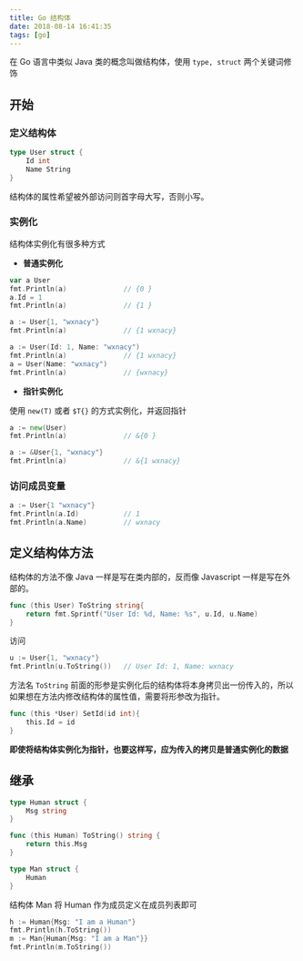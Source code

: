 ```yaml
---
title: Go 结构体
date: 2018-08-14 16:41:35
tags: [go]
---
```


在 Go 语言中类似 Java 类的概念叫做结构体，使用 `type, struct` 两个关键词修饰

<!-- more --><!-- toc -->

## 开始

### 定义结构体
```go
type User struct {
    Id int
    Name String
}
```

结构体的属性希望被外部访问则首字母大写，否则小写。

### 实例化

结构体实例化有很多种方式

- **普通实例化**

```go
var a User
fmt.Println(a)              // {0 }
a.Id = 1
fmt.Println(a)              // {1 }
```

```go
a := User{1, "wxnacy"}
fmt.Println(a)              // {1 wxnacy}
```

```go
a := User(Id: 1, Name: "wxnacy")
fmt.Println(a)              // {1 wxnacy}
a = User(Name: "wxnacy")
fmt.Println(a)              // {wxnacy}
```

- **指针实例化**

使用 `new(T)` 或者 `$T{}` 的方式实例化，并返回指针

```go
a := new(User)
fmt.Println(a)              // &{0 }
```

```go
a := &User{1, "wxnacy"}
fmt.Println(a)              // &{1 wxnacy}
```

### 访问成员变量

```go
a := User{1 "wxnacy"}
fmt.Println(a.Id)           // 1
fmt.Println(a.Name)         // wxnacy
```

## 定义结构体方法

结构体的方法不像 Java 一样是写在类内部的，反而像 Javascript 一样是写在外部的。

```go
func (this User) ToString string{
    return fmt.Sprintf("User Id: %d, Name: %s", u.Id, u.Name)
}
```

访问

```go
u := User{1, "wxnacy"}
fmt.Println(u.ToString())   // User Id: 1, Name: wxnacy
```

方法名 `ToString` 前面的形参是实例化后的结构体将本身拷贝出一份传入的，所以如果想在方法内修改结构体的属性值，需要将形参改为指针。

```go
func (this *User) SetId(id int){
    this.Id = id
}
```

**即使将结构体实例化为指针，也要这样写，应为传入的拷贝是普通实例化的数据**

## 继承

```go
type Human struct {
    Msg string
}

func (this Human) ToString() string {
    return this.Msg
}

type Man struct {
    Human
}

```

结构体 Man 将 Human 作为成员定义在成员列表即可

```go
h := Human{Msg: "I am a Human"}
fmt.Println(h.ToString())
m := Man{Human{Msg: "I am a Man"}}
fmt.Println(m.ToString())
```
